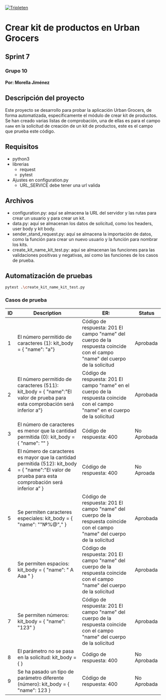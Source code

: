 [![Tripleten](https://id.tripleten.com/resources/2jrb4/login/practicum-keycloakify/build/favicon-32x32.png)]()
# Crear kit de productos en Urban Grocers
## Sprint 7
### Grupo 10
#### Por: Morella Jiménez 

## Descripción del proyecto
Este proyecto se desarrollo para probar la aplicación Urban Grocers, de forma automatizada, específicamente el módulo de crear kit de productos.
Se han creado varias listas de comprobación, una de ellas es para el campo ```name``` en la solicitud de creación de un kit de productos, este es el campo que prueba este código.

## Requisitos

- python3
- librerias 
  - request
  - pytest
- Ajustes en configuration.py
  - URL_SERVICE debe tener una url valida

## Archivos

- configuration.py: aquí se almacena la URL del servidor y  las rutas para crear un usuario y para crear un kit.
- data.py: aquí se almacenan los datos de solicitud, como los headers, user body y kit body.
- sender_stand_request.py: aquí se almacena la importación de datos, como la función para crear un nuevo usuario y la función para nombrar los kits.
- create_kit_name_kit_test.py: aquí se almacenan las funciones para las validaciones positivas y negativas, así como las funciones de los casos de prueba. 

## Automatización de pruebas
```sh
pytest .\create_kit_name_kit_test.py
```

### Casos de prueba 


| ID | Description  | ER:                     | Status |
|----|--------------|-------------------------|--------|
| 1	 | El número permitido de caracteres (1): kit_body = { "name": "a"}| 	Código de respuesta: 201 El campo "name" del cuerpo de la respuesta coincide con el campo "name" del cuerpo de la solicitud | Aprobada |
| 2	 | El número permitido de caracteres (511): kit_body = { "name":"El valor de prueba para esta comprobación será inferior a"}| Código de respuesta: 201 El campo "name" en el cuerpo de la respuesta coincide con el campo "name" en el cuerpo de la solicitud | Aprobada |
| 3	 | El número de caracteres es menor que la cantidad permitida (0): kit_body = { "name": "" }| Código de respuesta: 400 | No Aprobada |
| 4	 |El número de caracteres es mayor que la cantidad permitida (512): kit_body = { "name":"El valor de prueba para esta comprobación será inferior a” }| 	Código de respuesta: 400 | No Aproada |
| 5	 |Se permiten caracteres especiales: kit_body = { "name": ""№%@"," }| Código de respuesta: 201 El campo "name" del cuerpo de la respuesta coincide con el campo "name" del cuerpo de la solicitud | Aprobada |
| 6	 |Se permiten espacios: kit_body = { "name": " A Aaa " }| Código de respuesta: 201 El campo "name" del cuerpo de la respuesta coincide con el campo "name" del cuerpo de la solicitud | Aprobada |
| 7	 |Se permiten números: kit_body = { "name": "123" }| Código de respuesta: 201 El campo "name" del cuerpo de la respuesta coincide con el campo "name" del cuerpo de la solicitud | Aprobada |
| 8	 |El parámetro no se pasa en la solicitud: kit_body = { }| Código de respuesta: 400| No Aprobada |
| 9	 |Se ha pasado un tipo de parámetro diferente (número): kit_body = { "name": 123 }| 	Código de respuesta: 400 | No Aprobada |
